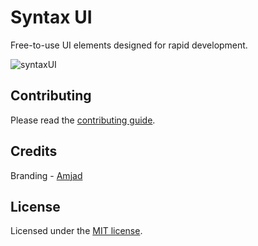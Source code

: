 # Syntax UI

Free-to-use UI elements designed for rapid development.

![syntaxUI](https://raw.githubusercontent.com/Ansub/syntaxUI/main/src/app/opengraph-image.png)

## Contributing

Please read the [contributing guide](/CONTRIBUTING.md).

## Credits
Branding - [Amjad](https://twitter.com/amjaddsn/)

## License

Licensed under the [MIT license](https://git.new/syntax/blob/main/LICENSE).
